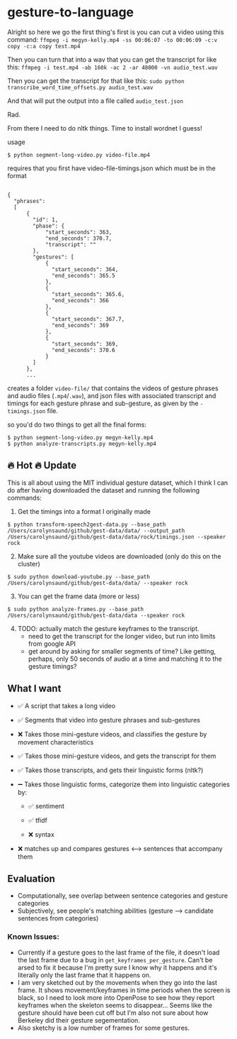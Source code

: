 # gesture-to-language


Alright so here we go the first thing's first is you can cut a video using this command:
`ffmpeg -i megyn-kelly.mp4 -ss 00:06:07 -to 00:06:09 -c:v copy -c:a copy test.mp4`

Then you can turn that into a wav that you can get the transcript for like this:
`ffmpeg -i test.mp4 -ab 160k -ac 2 -ar 48000 -vn audio_test.wav`

Then you can get the transcript for that like this:
`sudo python transcribe_word_time_offsets.py audio_test.wav`

And that will put the output into a file called `audio_test.json`

Rad.

From there I need to do nltk things. Time to install wordnet I guess!

usage
```
$ python segment-long-video.py video-file.mp4
```
requires that you first have video-file-timings.json which must be in the format
```

{
  "phrases":
  [
      {
        "id": 1,
        "phase": {
            "start_seconds": 363,
            "end_seconds": 370.7,
            "transcript": ""
        },
        "gestures": [
            {
              "start_seconds": 364,
              "end_seconds": 365.5
            },
            {
              "start_seconds": 365.6,
              "end_seconds": 366
            },
            {
              "start_seconds": 367.7,
              "end_seconds": 369
            },
            {
              "start_seconds": 369,
              "end_seconds": 370.6
            }
        ]
      },
      ...
  ```

creates a folder `video-file/` that contains the videos of gesture phrases and audio files (`.mp4`/`.wav`), and json files with associated transcript and timings for each gesture phrase and sub-gesture, as given by the `-timings.json` file.

so you'd do two things to get all the final forms:
```
$ python segment-long-video.py megyn-kelly.mp4
$ python analyze-transcripts.py megyn-kelly.mp4
```


## :fire: Hot :fire: Update
This is all about using the MIT individual gesture dataset, which I think I can do after having downloaded the dataset and running the following commands:
1. Get the timings into a format I originally made
```
$ python transform-speech2gest-data.py --base_path /Users/carolynsaund/github/gest-data/data/ --output_path /Users/carolynsaund/github/gest-data/data/rock/timings.json --speaker rock
```
2. Make sure all the youtube videos are downloaded (only do this on the cluster)
```
$ sudo python download-youtube.py --base_path /Users/carolynsaund/github/gest-data/data/ --speaker rock
```
3. You can get the frame data (more or less)
```
$ sudo python analyze-frames.py --base_path /Users/carolynsaund/github/gest-data/data --speaker rock
```
4. TODO: actually match the gesture keyframes to the transcript.
    - need to get the transcript for the longer video, but run into limits from google API
    - get around by asking for smaller segments of time? Like getting, perhaps, only 50 seconds of audio at a time and matching it to the gesture timings?



## What I want
* :white_check_mark: A script that takes a long video

* :white_check_mark: Segments that video into gesture phrases and sub-gestures

* :x: Takes those mini-gesture videos, and classifies the gesture by movement characteristics

* :white_check_mark: Takes those mini-gesture videos, and gets the transcript for them

* :white_check_mark: Takes those transcripts, and gets their linguistic forms (nltk?)

* :heavy_minus_sign: Takes those linguistic forms, categorize them into linguistic categories by:

  * :white_check_mark: sentiment

  * :white_check_mark: tfidf

  * :x: syntax

* :x: matches up and compares gestures <--> sentences that accompany them


## Evaluation
* Computationally, see overlap between sentence categories and gesture categories
* Subjectively, see people's matching abilities (gesture --> candidate sentences from categories)


### Known Issues:
- Currently if a gesture goes to the last frame of the file, it doesn't load the last frame due to a bug in `get_keyframes_per_gesture`. Can't be arsed to fix it because I'm pretty sure I know why it happens and it's literally only the last frame that it happens on.
- I am very sketched out by the movements when they go into the last frame. It shows movement/keyframes in time periods when the screen is black, so I need to look more into OpenPose to see how they report keyframes when the skeleton seems to disappear... Seems like the gesture should have been cut off but I'm also not sure about how Berkeley did their gesture segementation.
- Also sketchy is a low number of frames for some gestures. 
